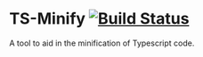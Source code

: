 # TS-Minify [![Build Status](https://travis-ci.org/angular/ts-minify.svg)](https://travis-ci.org/angular/ts-minify)

A tool to aid in the minification of Typescript code.
